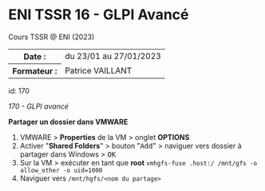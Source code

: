 # ENI TSSR 16 - GLPI Avancé
Cours TSSR @ ENI (2023)

<table>
	<tr>
		<th>Date :</th>
		<td>du 23/01 au 27/01/2023</td>
	</tr>
	<tr>
		<th>Formateur :</th>
		<td>Patrice VAILLANT</td>
	</tr>
</table>

id: 170

*170 - GLPI avancé*


**Partager un dossier dans VMWARE**

1. VMWARE > **Properties** de la VM > onglet **OPTIONS**
2. Activer "**Shared Folders**" > bouton "<kbd>Add</kbd>" > naviguer vers dossier à partager dans Windows > <kbd>OK</kbd>
3. Sur la VM > exécuter en tant que **root** `vmhgfs-fuse .host:/ /mnt/gfs -o allow_other -o uid=1000` 
4. Naviguer vers `/mnt/hgfs/<nom du partage>`



